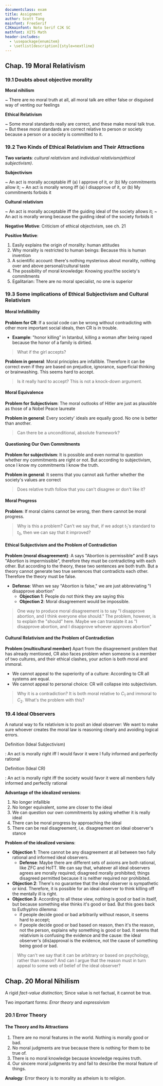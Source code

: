```yaml
---
documentclass: exam
title: Assignment
author: Scott Tang
mainfont: FreeSerif
CJKmainfont: Noto Serif CJK SC
mathfont: XITS Math
header-includes:
  - \usepackage{enumitem}
  - \setlist[description]{style=nextline}
---
```


## Chap. 19 Moral Relativism

### 19.1 Doubts about objective morality

**Moral nihilism**

~ There are no moral truth at all, all moral talk are either false or disguised way of venting our feelings

**Ethical Relativism**

~ Some moral standards really are correct, and these make moral talk true.
~ But these moral standards are correct relative to person or society because a person or a society is committed to it.

### 19.2 Two Kinds of Ethical Relativism and Their Attractions

**Two variants**: *cultural relativism* and *individual relativism(ethical subjectivism)*.

**Subjectivism**

~ An act is morally acceptable iff (a) I approve of it, or (b) My commitments allow it;
~ An act is morally wrong iff (a) I disapprove of it, or (b) My commitments forbids it

**Cultural relativism**

~ An act is morally acceptable iff the guiding ideal of the society allows it;
~ An act is morally wrong because the guiding ideal of the society forbids it

**Negative Motive**: Criticism of ethical objectivism, see ch. 21

**Positive Motive**: 

1. Easily explains the origin of morality: human attitudes
2. Why morality is restricted to human beings: Because this is human invention
3. A scientific account: there's nothing mysterious about morality, nothing over and above personal/cultural taste
4. The possibility of moral knowledge: Knowing your/the society's commitments
5. Egalitarian: There are no moral specialist, no one is superior

### 19.3 Some implications of Ethical Subjectivism and Cultural Relativism

#### Moral Infallibility

**Problem for CR**: If a social code can be wrong without contradicting with other more important social ideals, then CR is in trouble.

- **Example**: "honor killing" in Istanbul, killing a woman after being raped because the honor of a family is dirtied.

> What if the girl accepts?

**Problem in general**: Moral principles are infallible. Therefore it can be correct even if they are based on prejudice, ignorance, superficial thinking or brainwashing. This seems hard to accept.

> Is it really hard to accept? This is not a knock-down argument.

#### Moral Equivalence

**Problem for Subjectivism**: The moral outlooks of Hitler are just as plausible as those of a Nobel Peace laureate

**Problem in general**: Every society' ideals are equally good. No one is better than another.

> Can there be a unconditional, absolute framework?

#### Questioning Our Own Commitments

**Problem for subjectivism**: It is possible and even normal to question whether my commitments are right or not. But according to subjectivism, once I know my commitments I know the truth.

**Problem in general**: It seems that you cannot ask further whether the society's values are correct

> Does relative truth follow that you can't disagree or don't like it?

#### Moral Progress

**Problem**: If moral claims cannot be wrong, then there cannot be moral progress.

> Why is this a problem? Can't we say that, if we adopt $t_1$'s standard to $t_0$, then we can say that it improved? 

#### Ethical Subjectivism and the Problem of Contradiction

**Problem (moral disagreement)**: A says "Abortion is permissible" and B says "Abortion is impermissible", therefore they must be contradicting with each other. But according to the theory, these two sentences are both truth. But a theory cannot generate two true sentences that contradicts each other. Therefore the theory must be false.

- **Defense**: When we say "Abortion is false," we are just abbreviating "I disapprove abortion"
	- **Objection 1**: People do not think they are saying this
	- **Objection 2**: Moral disagreement would be impossible.

> One way to produce moral disagreement is to say "I disapprove abortion, and I think everyone else should." The problem, however, is to explain the "should" here. Maybe we can translate it as "I disapprove abortion, and I disapprove whoever approves abortion"

#### Cultural Relativism and the Problem of Contradiction

**Problem (multicultural member)** Apart from the disagreement problem that has already mentioned, CR also faces problem when someone is a member of two cultures, and their ethical clashes, your action is both moral and immoral. 

- We cannot appeal to the superiority of a culture: According to CR all systems are equal. 
- We cannot appeal to personal choice: CR will collapse into subjectivism.

> Why it is a contradiction? It is both moral relative to $C_1$ and immoral to $C_2$. What's the problem with this?

### 19.4 Ideal Observers

A natural way to fix relativism is to posit an ideal observer: We want to make sure whoever creates the moral law is reasoning clearly and avoiding logical errors.

Definition (Ideal Subjectivism)

: An act is morally right iff I would favor it were I fully informed and perfectly rational

Definition (Ideal CR)

: An act is morally right iff the society would favor it were all members fully informed and perfectly rational

**Advantage of the idealized versions**:

1. No longer infallible
2. No longer equivalent, some are closer to the ideal
3. We can question our own commitments by asking whether it is really ideal
4. There can be moral progress by approaching the ideal
5. There can be real disagreement, i.e. disagreement on ideal observer's stance

**Problem of the idealized versions**:

- **Objection 1**: There cannot be any disagreement at all between two fully rational and informed ideal observers.
	- **Defense**: Maybe there are different sets of axioms are both rational, like ZFC and HoTT. We can say that, whatever all ideal observers agrees are morally required; disagreed morally prohibited; things disagreed permitted because it is neither required nor prohibited.
- **Objection 2**: There's no guarantee that the ideal observer is sympathetic or kind. Therefore, it is possible for an ideal observer to think killing off the mentally ill is right.
- **Objection 3**: According to all these view, nothing is good or bad in itself, but because something else thinks it's good or bad. But this goes back to Euthyphro dilemma: 
	- if people decide good or bad arbitrarily without reason, it seems hard to accept; 
	- if people decide good or bad based on reason, then it's the reason, not the person, explains why something is good or bad. 
	It seems that relativism is confusing the evidence and the cause: the ideal observer's (dis)approval is the evidence, not the cause of something being good or bad.

> Why can't we say that it can be arbitrary or based on psychology, rather than reason? And can I argue that the reason must in turn appeal to some web of belief of the ideal observer?

## Chap. 20 Moral Nihilism

A rigid *fact-value distinction*; Since value is not factual, it cannot be true.

Two important forms: *Error theory* and *expressivism*

### 20.1 Error Theory

#### The Theory and Its Attractions

1. There are no moral features in the world. Nothing is morally good or bad.
2. No moral judgments are true because there is nothing for them to be true of.
3. There is no moral knowledge because knowledge requires truth.
4. Our sincere moral judgments try and fail to describe the moral feature of things.

**Analogy**: Error theory is to morality as atheism is to religion.